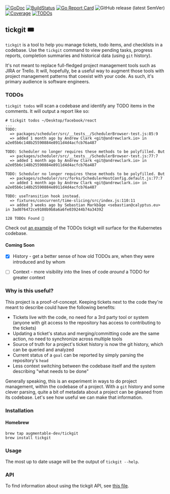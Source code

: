[![GoDoc](https://godoc.org/github.com/augmentable-dev/tickgit?status.svg)](https://godoc.org/github.com/augmentable-dev/tickgit)
[![BuildStatus](https://github.com/augmentable-dev/tickgit/workflows/tests/badge.svg)](https://github.com/augmentable-dev/tickgit/actions?workflow=tests)
[![Go Report Card](https://goreportcard.com/badge/github.com/augmentable-dev/tickgit)](https://goreportcard.com/report/github.com/augmentable-dev/tickgit)
![GitHub release (latest SemVer)](https://img.shields.io/github/v/release/augmentable-dev/tickgit)
[![Coverage](http://gocover.io/_badge/github.com/augmentable-dev/tickgit)](http://gocover.io/github.com/augmentable-dev/tickgit)
[![TODOs](https://img.shields.io/endpoint?url=https://api.tickgit.com/badge?repo=github.com/augmentable-dev/tickgit)](https://www.tickgit.com/browse?repo=github.com/augmentable-dev/tickgit)

## tickgit 🎟️

`tickgit` is a tool to help you manage tickets, todo items, and checklists in a codebase. Use the `tickgit` command to view pending tasks, progress reports, completion summaries and historical data (using `git` history).

It's not meant to replace full-fledged project management tools such as JIRA or Trello. It will, hopefully, be a useful way to augment those tools with project management patterns that coexist with your code. As such, it's primary audience is software engineers.

### TODOs

`tickgit todos` will scan a codebase and identify any TODO items in the comments. It will output a report like so:

```
# tickgit todos ~/Desktop/facebook/react
...
TODO:
  => packages/scheduler/src/__tests__/SchedulerBrowser-test.js:85:9
  => added 1 month ago by Andrew Clark <git@andrewclark.io> in a2e05b6c148b25590884e8911d4d4acfcb76a487

TODO: Scheduler no longer requires these methods to be polyfilled. But
  => packages/scheduler/src/__tests__/SchedulerBrowser-test.js:77:7
  => added 1 month ago by Andrew Clark <git@andrewclark.io> in a2e05b6c148b25590884e8911d4d4acfcb76a487

TODO: Scheduler no longer requires these methods to be polyfilled. But
  => packages/scheduler/src/forks/SchedulerHostConfig.default.js:77:7
  => added 1 month ago by Andrew Clark <git@andrewclark.io> in a2e05b6c148b25590884e8911d4d4acfcb76a487

TODO: useTransition hook instead.
  => fixtures/concurrent/time-slicing/src/index.js:110:11
  => added 3 weeks ago by Sebastian Markbåge <sebastian@calyptus.eu> in 3ad076472ce9108b9b8a6a6fe039244b74a34392

128 TODOs Found 📝
```

Check out [an example](https://todos.tickg.it/?repo=https://github.com/kubernetes/kubernetes) of the TODOs tickgit will surface for the Kubernetes codebase.

#### Coming Soon

- [x] History - get a better sense of how old TODOs are, when they were introduced and by whom
- [ ] Context - more visibility into the lines of code _around_ a TODO for greater context


### Why is this useful?

This project is a proof-of-concept. Keeping tickets next to the code they're meant to describe could have the following benefits:

- Tickets live with the code, no need for a 3rd party tool or system (anyone with git access to the repository has access to contributing to the tickets)
- Updating a ticket's status and merging/committing code are the same action, no need to synchronize across multiple tools
- Source of truth for a project's ticket history is now the git history, which can be queried and analyzed
- Current status of a `goal` can be reported by simply parsing the repository's `head`
- Less context switching between the codebase itself and the system describing "what needs to be done"

Generally speaking, this is an experiment in ways to do project management, within the codebase of a project. With a `git` history and some clever parsing, quite a bit of metadata about a project can be gleaned from its codebase. Let's see how useful we can make that information.

### Installation

#### Homebrew

```
brew tap augmentable-dev/tickgit
brew install tickgit
```

### Usage

The most up to date usage will be the output of `tickgit --help`.

### API

To find information about using the tickgit API, see [this file](https://github.com/augmentable-dev/tickgit/blob/master/docs/API.md).
